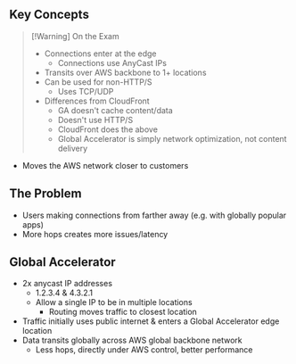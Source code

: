 
## Key Concepts

>[!Warning] On the Exam
> - Connections enter at the edge
> 	- Connections use AnyCast IPs
> - Transits over AWS backbone to 1+ locations
> - Can be used for non-HTTP/S
> 	- Uses TCP/UDP
> - Differences from CloudFront
> 	- GA doesn't cache content/data
> 	- Doesn't use HTTP/S
> 	- CloudFront does the above
> 	- Global Accelerator is simply network optimization, not content delivery

- Moves the AWS network closer to customers

## The Problem

- Users making connections from farther away (e.g. with globally popular apps)
- More hops creates more issues/latency

## Global Accelerator

- 2x anycast IP addresses
	- 1.2.3.4 & 4.3.2.1
	- Allow a single IP to be in multiple locations
		- Routing moves traffic to closest location
- Traffic initially uses public internet & enters a Global Accelerator edge location
- Data transits globally across AWS global backbone network
	- Less hops, directly under AWS control, better performance